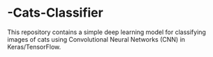 # -Cats-Classifier


This repository contains a simple deep learning model for classifying images of cats using Convolutional Neural Networks (CNN) in Keras/TensorFlow.
